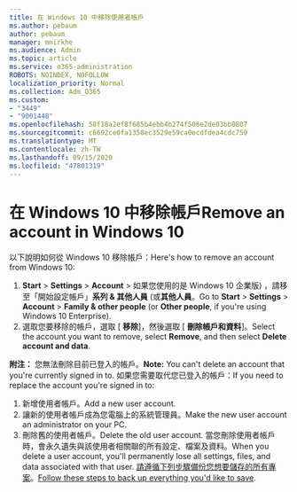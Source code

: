 ```yaml
---
title: 在 Windows 10 中移除使用者帳戶
ms.author: pebaum
author: pebaum
manager: mnirkhe
ms.audience: Admin
ms.topic: article
ms.service: o365-administration
ROBOTS: NOINDEX, NOFOLLOW
localization_priority: Normal
ms.collection: Adm_O365
ms.custom:
- "3449"
- "9001448"
ms.openlocfilehash: 58f18a2ef8f685b4ebb4b274f506e2de03bb0807
ms.sourcegitcommit: c6692ce0fa1358ec3529e59ca0ecdfdea4cdc759
ms.translationtype: MT
ms.contentlocale: zh-TW
ms.lasthandoff: 09/15/2020
ms.locfileid: "47801319"
---
```

# <a name="remove-an-account-in-windows-10"></a><span data-ttu-id="2e892-102">在 Windows 10 中移除帳戶</span><span class="sxs-lookup"><span data-stu-id="2e892-102">Remove an account in Windows 10</span></span>

<span data-ttu-id="2e892-103">以下說明如何從 Windows 10 移除帳戶：</span><span class="sxs-lookup"><span data-stu-id="2e892-103">Here's how to remove an account from Windows 10:</span></span>

1. <span data-ttu-id="2e892-104">**Start**  >  **Settings**  >  **Account**  >  如果您使用的是 Windows 10 企業版) ，請移至「開始設定帳戶」**系列 & 其他人員** (或**其他人員**。</span><span class="sxs-lookup"><span data-stu-id="2e892-104">Go to **Start** > **Settings** > **Account** > **Family & other people** (or **Other people**, if you're using Windows 10 Enterprise).</span></span>
2. <span data-ttu-id="2e892-105">選取您要移除的帳戶，選取 [ **移除**]，然後選取 [ **刪除帳戶和資料**]。</span><span class="sxs-lookup"><span data-stu-id="2e892-105">Select the account you want to remove, select **Remove**, and then select **Delete account and data**.</span></span>
 
<span data-ttu-id="2e892-106">**附注：** 您無法刪除目前已登入的帳戶。</span><span class="sxs-lookup"><span data-stu-id="2e892-106">**Note:** You can't delete an account that you're currently signed in to.</span></span>  <span data-ttu-id="2e892-107">如果您需要取代您已登入的帳戶：</span><span class="sxs-lookup"><span data-stu-id="2e892-107">If you need to replace the account you're signed in to:</span></span>

1. <span data-ttu-id="2e892-108">新增使用者帳戶。</span><span class="sxs-lookup"><span data-stu-id="2e892-108">Add a new user account.</span></span>
2. <span data-ttu-id="2e892-109">讓新的使用者帳戶成為您電腦上的系統管理員。</span><span class="sxs-lookup"><span data-stu-id="2e892-109">Make the new user account an administrator on your PC.</span></span>
3. <span data-ttu-id="2e892-110">刪除舊的使用者帳戶。</span><span class="sxs-lookup"><span data-stu-id="2e892-110">Delete the old user account.</span></span> <span data-ttu-id="2e892-111">當您刪除使用者帳戶時，會永久遺失與該使用者相關聯的所有設定、檔案及資料。</span><span class="sxs-lookup"><span data-stu-id="2e892-111">When you delete a user account, you'll permanently lose all settings, files, and data associated with that user.</span></span> <span data-ttu-id="2e892-112">[請遵循下列步驟備份您想要儲存的所有專案](https://support.microsoft.com/help/4027408/windows-10-backup-and-restore)。</span><span class="sxs-lookup"><span data-stu-id="2e892-112">[Follow these steps to back up everything you'd like to save](https://support.microsoft.com/help/4027408/windows-10-backup-and-restore).</span></span>